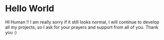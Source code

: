 # Hello World
HI Human !!
I am really sorry if it still looks normal, I will continue to develop all my projects, so I ask for your prayers and support from all of you.
Thank you :)
